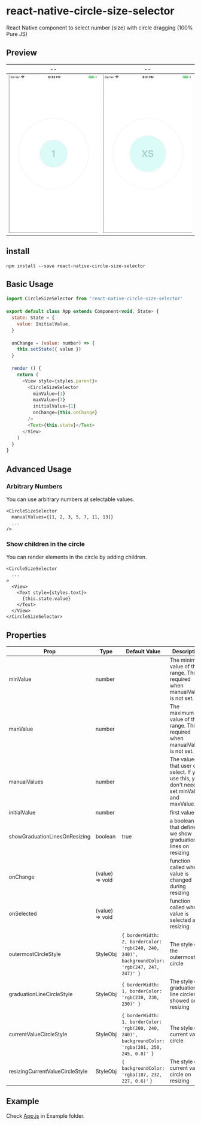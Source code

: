 # react-native-circle-size-selector

React Native component to select number (size) with circle dragging (100% Pure JS)

## Preview

|--|--|
|--|--|
|![](./docs/example-movie.gif)| ![](./docs/example-movie2.gif) |

## install

```
npm install --save react-native-circle-size-selector
```

## Basic Usage

```js
import CircleSizeSelector from 'react-native-circle-size-selector'

export default class App extends Component<void, State> {
  state: State = {
    value: InitialValue,
  }

  onChange = (value: number) => {
    this.setState({ value })
  }

  render () {
    return (
      <View style={styles.parent}>
        <CircleSizeSelector
          minValue={1}
          maxValue={7}
          initialValue={1}
          onChange={this.onChange}
        />
        <Text>{this.state}</Text>
      </View>
    )
  }
}
```

## Advanced Usage


### Arbitrary Numbers

You can use arbitrary numbers at selectable values.

```
<CircleSizeSelector
  manualValues={[1, 2, 3, 5, 7, 11, 13]}
  ...
/>
```

### Show children in the circle

You can render elements in the circle by adding children.

```
<CircleSizeSelector
  ...
>
  <View>
    <Text style={styles.text}>
      {this.state.value}
    </Text>
  </View>
</CircleSizeSelector>
```

## Properties

| Prop | Type | Default Value | Description |
|--|--|--|--|
| minValue | number |  | The minimum value of the range. This is required when manualValues is not set. |
| manValue | number |  | The maximum value of the range. This is required when manualValues is not set. |
| manualValues | number  |   | The values that user can select. If you use this, you don't need to set minValue and maxValue. |
| initialValue | number  |   | first value |
| showGraduationLinesOnResizing | boolean |  true | a boolean that defines if we show graduation lines on resizing |
| onChange  | (value) => void |   | function called when value is changed during resizing |
| onSelected | (value) => void  |   | function called when value is selected after resizing  |
| outermostCircleStyle  | StyleObj | `{ borderWidth: 2, borderColor: 'rgb(240, 240, 240)', backgroundColor: 'rgb(247, 247, 247)' }`  | The style of the outermost circle |
| graduationLineCircleStyle | StyleObj  | `{ borderWidth: 1, borderColor: 'rgb(230, 230, 230)' }`  | The style of graduation line circles showed on resizing |
| currentValueCircleStyle  | StyleObj  | `{ borderWidth: 1, borderColor: 'rgb(200, 240, 240)', backgroundColor: 'rgba(201, 250, 245, 0.8)' }`  |  The style of current value circle |
| resizingCurrentValueCircleStyle | StyleObj | `{ backgroundColor: 'rgba(187, 232, 227, 0.6)'` }  | The style of current value circle on resizing |

## Example

Check [App.js](https://github.com/gaishimo/react-native-circle-size-selector/blob/master/Example/App.js) in Example folder.
